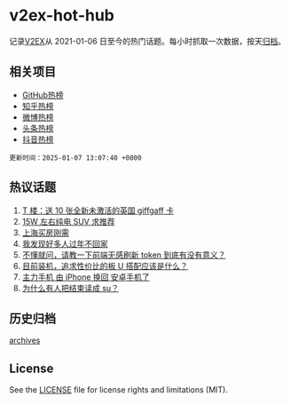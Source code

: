 # v2ex-hot-hub

 记录[V2EX](https://www.v2ex.com/)从 2021-01-06 日至今的热门话题。每小时抓取一次数据，按天[归档](archives)。
 
 ## 相关项目

- [GitHub热榜](https://github.com/it985/github-hot-hub)
- [知乎热榜](https://github.com/it985/zhihu-hot-hub)
- [微博热榜](https://github.com/it985/weibo-hot-hub)
- [头条热榜](https://github.com/it985/toutiao-hot-hub)
- [抖音热榜](https://github.com/it985/douyin-hot-hub)


 `更新时间：2025-01-07 13:07:40 +0800`

## 热议话题

1. [T 楼：送 10 张全新未激活的英国 giffgaff 卡](https://www.v2ex.com/t/1102985)
1. [15W 左右纯电 SUV 求推荐](https://www.v2ex.com/t/1102901)
1. [上海买房刚需](https://www.v2ex.com/t/1102881)
1. [我发现好多人过年不回家](https://www.v2ex.com/t/1103078)
1. [不懂就问，请教一下前端无感刷新 token 到底有没有意义？](https://www.v2ex.com/t/1102949)
1. [目前装机，追求性价比的板 U 搭配应该是什么？](https://www.v2ex.com/t/1102884)
1. [主力手机 由 iPhone 换回 安卓手机了](https://www.v2ex.com/t/1102883)
1. [为什么有人把结束读成 su？](https://www.v2ex.com/t/1103072)

## 历史归档

[archives](archives)

## License

See the [LICENSE](LICENSE) file for license rights and limitations (MIT).
